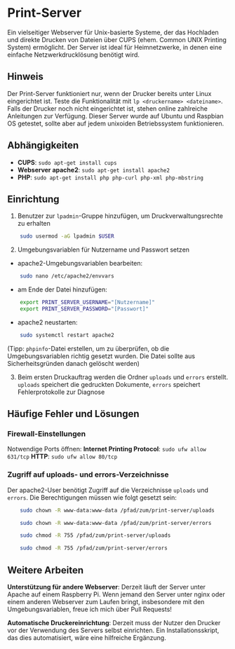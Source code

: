 # Print-Server
Ein vielseitiger Webserver für Unix-basierte Systeme, der das Hochladen und direkte Drucken von Dateien über CUPS (ehem. Common UNIX Printing System) ermöglicht. Der Server ist ideal für Heimnetzwerke, in denen eine einfache Netzwerkdrucklösung benötigt wird.

## Hinweis
Der Print-Server funktioniert nur, wenn der Drucker bereits unter Linux eingerichtet ist. Teste die Funktionalität mit `lp <druckername> <dateiname>`. Falls der Drucker noch nicht eingerichtet ist, stehen online zahlreiche Anleitungen zur Verfügung. Dieser Server wurde auf Ubuntu und Raspbian OS getestet, sollte aber auf jedem unixoiden Betriebssystem funktionieren. 

## Abhängigkeiten
- **CUPS**: `sudo apt-get install cups`
- **Webserver apache2**: `sudo apt-get install apache2`
- **PHP**: `sudo apt-get install php php-curl php-xml php-mbstring`

## Einrichtung
1. Benutzer zur `lpadmin`-Gruppe hinzufügen, um Druckverwaltungsrechte zu erhalten
```bash
    sudo usermod -aG lpadmin $USER
```

2. Umgebungsvariablen für Nutzername und Passwort setzen

- apache2-Umgebungsvariablen bearbeiten:
```bash
    sudo nano /etc/apache2/envvars
```

- am Ende der Datei hinzufügen:
```bash
    export PRINT_SERVER_USERNAME="[Nutzername]"
    export PRINT_SERVER_PASSWORD="[Passwort]"
```

- apache2 neustarten:
```bash
    sudo systemctl restart apache2
```

(Tipp: ```phpinfo```-Datei erstellen, um zu überprüfen, ob die Umgebungsvariablen richtig gesetzt wurden. Die Datei sollte aus Sicherheitsgründen danach gelöscht werden)

3. Beim ersten Druckauftrag werden die Ordner `uploads` und `errors` erstellt. `uploads` speichert die gedruckten Dokumente, `errors` speichert Fehlerprotokolle zur Diagnose

## Häufige Fehler und Lösungen

### Firewall-Einstellungen
Notwendige Ports öffnen:
**Internet Printing Protocol**: `sudo ufw allow 631/tcp`
**HTTP**: `sudo ufw allow 80/tcp`

### Zugriff auf uploads- und errors-Verzeichnisse
Der apache2-User benötigt Zugriff auf die Verzeichnisse `uploads` und `errors`. Die Berechtigungen müssen wie folgt gesetzt sein:

```bash
    sudo chown -R www-data:www-data /pfad/zum/print-server/uploads
```

```bash
    sudo chown -R www-data:www-data /pfad/zum/print-server/errors
```

```bash
    sudo chmod -R 755 /pfad/zum/print-server/uploads
```

```bash
    sudo chmod -R 755 /pfad/zum/print-server/errors
```

## Weitere Arbeiten
**Unterstützung für andere Webserver**: Derzeit läuft der Server unter Apache auf einem Raspberry Pi. Wenn jemand den Server unter nginx oder einem anderen Webserver zum Laufen bringt, insbesondere mit den Umgebungsvariablen, freue ich mich über Pull Requests!

**Automatische Druckereinrichtung**: Derzeit muss der Nutzer den Drucker vor der Verwendung des Servers selbst einrichten. Ein Installationsskript, das dies automatisiert, wäre eine hilfreiche Ergänzung.